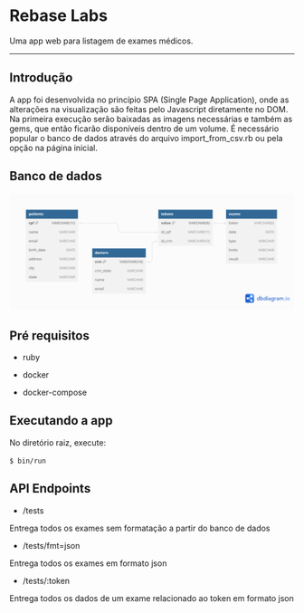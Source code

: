# Rebase Labs

Uma app web para listagem de exames médicos.

---

## Introdução

A app foi desenvolvida no princípio SPA (Single Page Application), onde as alterações na visualização são feitas pelo Javascript diretamente no DOM. Na primeira execução serão baixadas as imagens necessárias e também as gems, que então ficarão disponíveis dentro de um volume. É necessário popular o banco de dados através do arquivo import_from_csv.rb ou pela opção na página inicial.

## Banco de dados

![imagem bd](/internal/rebase_labs.png)

## Pré requisitos

- ruby

- docker

- docker-compose

## Executando a app

No diretório raiz, execute:

`$ bin/run`

## API Endpoints

- /tests

Entrega todos os exames sem formatação a partir do banco de dados

- /tests/fmt=json

Entrega todos os exames em formato json

- /tests/:token

Entrega todos os dados de um exame relacionado ao token em formato json
